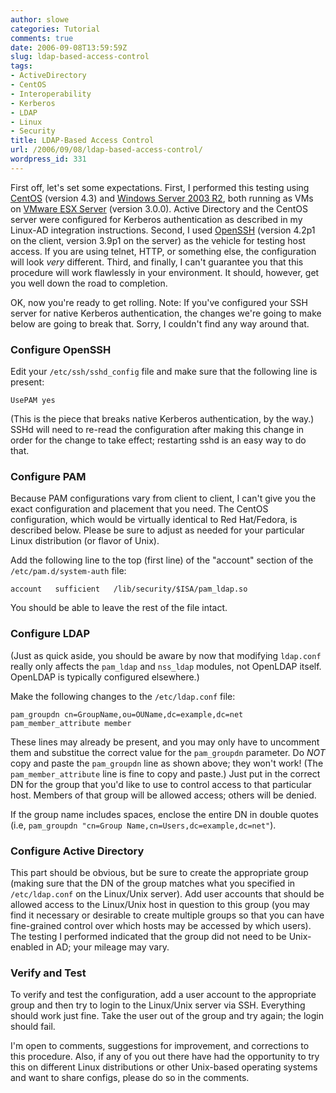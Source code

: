 ```yaml
---
author: slowe
categories: Tutorial
comments: true
date: 2006-09-08T13:59:59Z
slug: ldap-based-access-control
tags:
- ActiveDirectory
- CentOS
- Interoperability
- Kerberos
- LDAP
- Linux
- Security
title: LDAP-Based Access Control
url: /2006/09/08/ldap-based-access-control/
wordpress_id: 331
---
```


First off, let's set some expectations. First, I performed this testing using [CentOS](http://www.centos.org/) (version 4.3) and [Windows Server 2003 R2](http://www.microsoft.com/windowsserver2003/default.mspx), both running as VMs on [VMware ESX Server](http://www.vmware.com/products/vi/esx/) (version 3.0.0). Active Directory and the CentOS server were configured for Kerberos authentication as described in my Linux-AD integration instructions. Second, I used [OpenSSH](http://www.openssh.org/) (version 4.2p1 on the client, version 3.9p1 on the server) as the vehicle for testing host access. If you are using telnet, HTTP, or something else, the configuration will look _very_ different. Third, and finally, I can't guarantee you that this procedure will work flawlessly in your environment. It should, however, get you well down the road to completion.

OK, now you're ready to get rolling. Note: If you've configured your SSH server for native Kerberos authentication, the changes we're going to make below are going to break that. Sorry, I couldn't find any way around that.

### Configure OpenSSH

Edit your `/etc/ssh/sshd_config` file and make sure that the following line is present:

```text
UsePAM yes
```

(This is the piece that breaks native Kerberos authentication, by the way.) SSHd will need to re-read the configuration after making this change in order for the change to take effect; restarting sshd is an easy way to do that.

### Configure PAM

Because PAM configurations vary from client to client, I can't give you the exact configuration and placement that you need. The CentOS configuration, which would be virtually identical to Red Hat/Fedora, is described below. Please be sure to adjust as needed for your particular Linux distribution (or flavor of Unix).

Add the following line to the top (first line) of the "account" section of the `/etc/pam.d/system-auth` file:

```text
account   sufficient   /lib/security/$ISA/pam_ldap.so
```

You should be able to leave the rest of the file intact.

### Configure LDAP

(Just as quick aside, you should be aware by now that modifying `ldap.conf` really only affects the `pam_ldap` and `nss_ldap` modules, not OpenLDAP itself. OpenLDAP is typically configured elsewhere.)

Make the following changes to the `/etc/ldap.conf` file:

```text
pam_groupdn cn=GroupName,ou=OUName,dc=example,dc=net
pam_member_attribute member
```

These lines may already be present, and you may only have to uncomment them and substitue the correct value for the `pam_groupdn` parameter. Do _NOT_ copy and paste the `pam_groupdn` line as shown above; they won't work! (The `pam_member_attribute` line is fine to copy and paste.) Just put in the correct DN for the group that you'd like to use to control access to that particular host. Members of that group will be allowed access; others will be denied.

If the group name includes spaces, enclose the entire DN in double quotes (i.e, `pam_groupdn "cn=Group Name,cn=Users,dc=example,dc=net"`).

### Configure Active Directory

This part should be obvious, but be sure to create the appropriate group (making sure that the DN of the group matches what you specified in `/etc/ldap.conf` on the Linux/Unix server). Add user accounts that should be allowed access to the Linux/Unix host in question to this group (you may find it necessary or desirable to create multiple groups so that you can have fine-grained control over which hosts may be accessed by which users). The testing I performed indicated that the group did not need to be Unix-enabled in AD; your mileage may vary.

### Verify and Test

To verify and test the configuration, add a user account to the appropriate group and then try to login to the Linux/Unix server via SSH. Everything should work just fine. Take the user out of the group and try again; the login should fail.

I'm open to comments, suggestions for improvement, and corrections to this procedure. Also, if any of you out there have had the opportunity to try this on different Linux distributions or other Unix-based operating systems and want to share configs, please do so in the comments.
